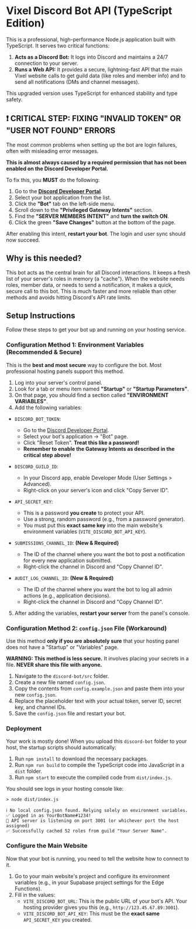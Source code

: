# Vixel Discord Bot API (TypeScript Edition)

This is a professional, high-performance Node.js application built with TypeScript. It serves two critical functions:

1.  **Acts as a Discord Bot:** It logs into Discord and maintains a 24/7 connection to your server.
2.  **Runs a Web API:** It provides a secure, lightning-fast API that the main Vixel website calls to get guild data (like roles and member info) and to send all notifications (DMs and channel messages).

This upgraded version uses TypeScript for enhanced stability and type safety.

## ❗ CRITICAL STEP: FIXING "INVALID TOKEN" OR "USER NOT FOUND" ERRORS

The most common problems when setting up the bot are login failures, often with misleading error messages.

**This is almost always caused by a required permission that has not been enabled on the Discord Developer Portal.**

To fix this, you **MUST** do the following:

1.  Go to the **[Discord Developer Portal](https://discord.com/developers/applications)**.
2.  Select your bot application from the list.
3.  Click the **"Bot"** tab on the left-side menu.
4.  Scroll down to the **"Privileged Gateway Intents"** section.
5.  Find the **"SERVER MEMBERS INTENT"** and **turn the switch ON**.
6.  Click the green **"Save Changes"** button at the bottom of the page.



After enabling this intent, **restart your bot**. The login and user sync should now succeed.

## Why is this needed?

This bot acts as the central brain for all Discord interactions. It keeps a fresh list of your server's roles in memory (a "cache"). When the website needs roles, member data, or needs to send a notification, it makes a quick, secure call to this bot. This is much faster and more reliable than other methods and avoids hitting Discord's API rate limits.

## Setup Instructions

Follow these steps to get your bot up and running on your hosting service.

### Configuration Method 1: Environment Variables (Recommended & Secure)

This is the **best and most secure** way to configure the bot. Most professional hosting panels support this method.

1.  Log into your server's control panel.
2.  Look for a tab or menu item named **"Startup"** or **"Startup Parameters"**.
3.  On that page, you should find a section called **"ENVIRONMENT VARIABLES"**.
4.  Add the following variables:

-   `DISCORD_BOT_TOKEN`:
    -   Go to the [Discord Developer Portal](https://discord.com/developers/applications).
    -   Select your bot's application -> "Bot" page.
    -   Click "Reset Token". **Treat this like a password!**
    -   **Remember to enable the Gateway Intents as described in the critical step above!**

-   `DISCORD_GUILD_ID`:
    -   In your Discord app, enable Developer Mode (User Settings > Advanced).
    -   Right-click on your server's icon and click "Copy Server ID".

-   `API_SECRET_KEY`:
    -   This is a password **you create** to protect your API.
    -   Use a strong, random password (e.g., from a password generator).
    -   You must put this **exact same key** into the main website's environment variables (`VITE_DISCORD_BOT_API_KEY`).

-   `SUBMISSIONS_CHANNEL_ID`: **(New & Required)**
    -   The ID of the channel where you want the bot to post a notification for every new application submitted.
    -   Right-click the channel in Discord and "Copy Channel ID".

-   `AUDIT_LOG_CHANNEL_ID`: **(New & Required)**
    -   The ID of the channel where you want the bot to log all admin actions (e.g., application decisions).
    -   Right-click the channel in Discord and "Copy Channel ID".

5.  After adding the variables, **restart your server** from the panel's console.

### Configuration Method 2: `config.json` File (Workaround)

Use this method **only if you are absolutely sure** that your hosting panel does not have a "Startup" or "Variables" page.

**WARNING: This method is less secure.** It involves placing your secrets in a file. **NEVER share this file with anyone.**

1.  Navigate to the `discord-bot/src` folder.
2.  Create a new file named `config.json`.
3.  Copy the contents from `config.example.json` and paste them into your new `config.json`.
4.  Replace the placeholder text with your actual token, server ID, secret key, and channel IDs.
5.  Save the `config.json` file and restart your bot.

### Deployment

Your work is mostly done! When you upload this `discord-bot` folder to your host, the startup scripts should automatically:

1.  Run `npm install` to download the necessary packages.
2.  Run `npm run build` to compile the TypeScript code into JavaScript in a `dist` folder.
3.  Run `npm start` to execute the compiled code from `dist/index.js`.

You should see logs in your hosting console like:
```
> node dist/index.js

ℹ️ No local config.json found. Relying solely on environment variables.
✅ Logged in as YourBotName#1234!
🚀 API server is listening on port 3001 (or whichever port the host assigned)
✅ Successfully cached 52 roles from guild "Your Server Name".
```

### Configure the Main Website

Now that your bot is running, you need to tell the website how to connect to it.

1.  Go to your main website's project and configure its environment variables (e.g., in your Supabase project settings for the Edge Functions).
2.  Fill in the values:
    -   `VITE_DISCORD_BOT_URL`: This is the public URL of your bot's API. Your hosting provider gives you this (e.g., `http://123.45.67.89:3001`).
    -   `VITE_DISCORD_BOT_API_KEY`: This must be the **exact same** `API_SECRET_KEY` you created.